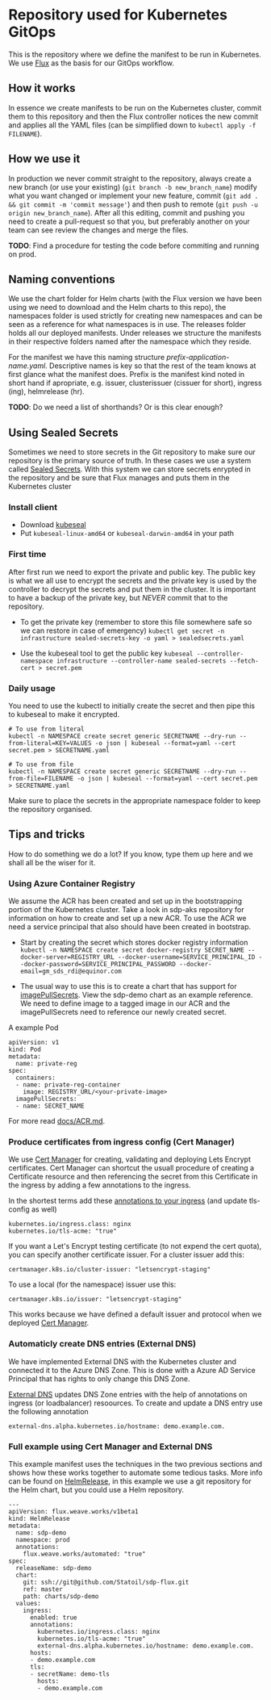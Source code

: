 # Repository used for Kubernetes GitOps
This is the repository where we define the manifest to be run in Kubernetes. We use [Flux](https://github.com/weaveworks/flux) as the basis for our GitOps workflow.

## How it works
In essence we create manifests to be run on the Kubernetes cluster, commit them to this repository and then the Flux controller notices the new commit and applies all the YAML files (can be simplified down to `kubectl apply -f FILENAME`).

## How we use it
In production we never commit straight to the repository, always create a new branch (or use your existing) (`git branch -b new_branch_name`) modify what you want changed or implement your new feature, commit (`git add . && git commit -m 'commit message'`) and then push to remote (`git push -u origin new_branch_name`). After all this editing, commit and pushing you need to create a pull-request so that you, but preferably another on your team can see review the changes and merge the files.

__TODO__: Find a procedure for testing the code before commiting and running on prod.

## Naming conventions
We use the chart folder for Helm charts (with the Flux version we have been using we need to download and the Helm charts to this repo), the namespaces folder is used strictly for creating new namespaces and can be seen as a reference for what namespaces is in use. The releases folder holds all our deployed manifests. Under releases we structure the manifests in their respective folders named after the namespace which they reside.

For the manifest we have this naming structure _prefix-application-name.yaml_. Descriptive names is key so that the rest of the team knows at first glance what the manifest does. Prefix is the manifest kind noted in short hand if apropriate, e.g. issuer, clusterissuer (cissuer for short), ingress (ing), helmrelease (hr).

__TODO__: Do we need a list of shorthands? Or is this clear enough?

## Using Sealed Secrets
Sometimes we need to store secrets in the Git repository to make sure our repository is the primary source of truth. In these cases we use a system called [Sealed Secrets](https://github.com/bitnami-labs/sealed-secrets). With this system we can store secrets enrypted in the repository and be sure that Flux manages and puts them in the Kubernetes cluster

### Install client

- Download [kubeseal](https://github.com/bitnami-labs/sealed-secrets/releases)
- Put `kubeseal-linux-amd64` or `kubeseal-darwin-amd64` in your path

### First time
After first run we need to export the private and public key. The public key is what we all use to encrypt the secrets and the private key is used by the controller to decrypt the secrets and put them in the cluster. It is important to have a backup of the private key, but _NEVER_ commit that to the repository.

- To get the private key (remember to store this file somewhere safe so we can restore in case of emergency)
  `kubectl get secret -n infrastructure sealed-secrets-key -o yaml > sealedsecrets.yaml`

- Use the kubeseal tool to get the public key
  `kubeseal --controller-namespace infrastructure --controller-name sealed-secrets --fetch-cert > secret.pem`

### Daily usage
You need to use the kubectl to initially create the secret and then pipe this to kubeseal to make it encrypted.
```
# To use from literal
kubectl -n NAMESPACE create secret generic SECRETNAME --dry-run --from-literal=KEY=VALUES -o json | kubeseal --format=yaml --cert secret.pem > SECRETNAME.yaml

# To use from file
kubectl -n NAMESPACE create secret generic SECRETNAME --dry-run --from-file=FILENAME -o json | kubeseal --format=yaml --cert secret.pem > SECRETNAME.yaml
```
Make sure to place the secrets in the appropriate namespace folder to keep the repository organised.

## Tips and tricks
How to do something we do a lot? If you know, type them up here and we shall all be the wiser for it.

### Using Azure Container Registry
We assume the ACR has been created and set up in the bootstrapping portion of the Kubernetes cluster. Take a look in sdp-aks repository for information on how to create and set up a new ACR. To use the ACR we need a service principal that also should have been created in bootstrap.

- Start by creating the secret which stores docker registry information
  `kubectl -n NAMESPACE create secret docker-registry SECRET_NAME --docker-server=REGISTRY_URL --docker-username=SERVICE_PRINCIPAL_ID --docker-password=SERVICE_PRINCIPAL_PASSWORD --docker-email=gm_sds_rdi@equinor.com`

- The usual way to use this is to create a chart that has support for [imagePullSecrets](https://kubernetes.io/docs/tasks/configure-pod-container/pull-image-private-registry/). View the sdp-demo chart as an example reference.
  We need to define image to a tagged image in our ACR and the imagePullSecrets need to reference our newly created secret.

A example Pod
```
apiVersion: v1
kind: Pod
metadata:
  name: private-reg
spec:
  containers:
  - name: private-reg-container
    image: REGISTRY_URL/<your-private-image>
  imagePullSecrets:
  - name: SECRET_NAME
```

For more read [docs/ACR.md](docs/ACR.md).

### Produce certificates from ingress config (Cert Manager)
We use [Cert Manager](https://github.com/jetstack/cert-manager) for creating, validating and deploying Lets Encrypt certificates. Cert Manager can shortcut the usuall procedure of creating a Certificate resource and then referencing the secret from this Certificate in the ingress by adding a few annotations to the ingress.

In the shortest terms add these [annotations to your ingress](http://docs.cert-manager.io/en/latest/reference/ingress-shim.html#supported-annotations) (and update tls-config as well)

```
kubernetes.io/ingress.class: nginx
kubernetes.io/tls-acme: "true"
```

If you want a Let's Encrypt testing certificate (to not expend the cert quota), you can specify another certificate issuer. For a cluster issuer add this:

```
certmanager.k8s.io/cluster-issuer: "letsencrypt-staging"
```

To use a local (for the namespace) issuer use this:

```
certmanager.k8s.io/issuer: "letsencrypt-staging"
```

This works because we have defined a default issuer and protocol when we deployed [Cert Manager](releases/infrastructure/hr-cert-manager.yaml).

### Automaticly create DNS entries (External DNS)
We have implemented External DNS with the Kubernetes cluster and connected it to the Azure DNS Zone. This is done with a Azure AD Service Principal that has rights to only change this DNS Zone.

[External DNS](https://github.com/kubernetes-incubator/external-dns) updates DNS Zone entries with the help of annotations on ingress (or loadbalancer) resoources. To create and update a DNS entry use the following annotation

```
external-dns.alpha.kubernetes.io/hostname: demo.example.com.
```

### Full example using Cert Manager and External DNS
This example manifest uses the techniques in the two previous sections and shows how these works together to automate some tedious tasks.
More info can be found on [HelmRelease](https://github.com/weaveworks/flux/blob/master/site/helm-integration.md), in this example we use a git repository
for the Helm chart, but you could use a Helm repository.

```
---
apiVersion: flux.weave.works/v1beta1
kind: HelmRelease
metadata:
  name: sdp-demo
  namespace: prod
  annotations:
    flux.weave.works/automated: "true"
spec:
  releaseName: sdp-demo
  chart:
    git: ssh://git@github.com/Statoil/sdp-flux.git
    ref: master
    path: charts/sdp-demo
  values:
    ingress:
      enabled: true
      annotations:
        kubernetes.io/ingress.class: nginx
        kubernetes.io/tls-acme: "true"
        external-dns.alpha.kubernetes.io/hostname: demo.example.com.
      hosts:
      - demo.example.com
      tls:
      - secretName: demo-tls
        hosts:
        - demo.example.com
```
